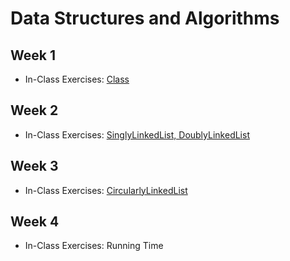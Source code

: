 # Data Structures and Algorithms

## Week 1

- In-Class Exercises: [Class](Week01)

## Week 2

- In-Class Exercises: [SinglyLinkedList, DoublyLinkedList](Week02)

## Week 3

- In-Class Exercises: [CircularlyLinkedList](Week03)

## Week 4

- In-Class Exercises: Running Time
